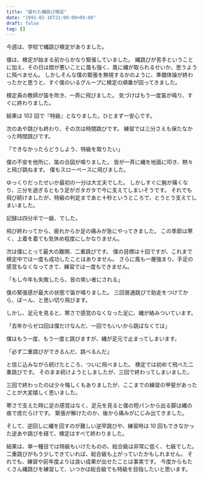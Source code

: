 ```yaml
---
title: "疲れた縄跳び検定"
date: "1991-02-16T21:00:00+09:00"
draft: false
tag: []
---
```


今週は、学校で縄跳び検定がありました。

僕は、検定が始まる前からかなり緊張していました。
縄跳びが苦手ということに加え、その日は間が悪いことに風も強く、風に縄が取られるせいか、思うように飛べません。
しかしそんな僕の緊張を無視するかのように、準備体操が終わったかと思うと、すぐ僕のいるグループに検定の順番が回ってきました。

検定員の教師が笛を吹き、一斉に飛びました。
気づけばもう一度笛が鳴り、すぐに終わりました。

結果は 102 回で『特級』となりました。ひとまず一安心です。

次のあや跳びも終わり、その次は時間跳びです。
練習では三分さえも保たなかった時間跳びです。

「できなかったらどうしよう、特級を取りたい」

僕の不安を他所に、笛の合図が鳴りました。
皆が一斉に縄を地面に叩き、黙々と飛び跳ねます。
僕もスローペースに飛びました。

ゆっくりだったせいか最初の一分は大丈夫でした。
しかしすぐに腕が痛くなり、三分を過ぎるともう足がガタガタで今に支えてしまいそうです。
それでも飛び続けましたが、特級の判定まであと十秒というところで、とうとう支えてしまいました。

記録は四分半で一級、でした。

飛び終わってから、疲れからか足の痛みが急にやってきました。
この季節は寒く、上着を着ても気休め程度にしかなりません。

次は僕にとって最大の難関、二重跳びです。
僕の目標は十回ですが、これまで検定中では一度も成功したことはありません。
さらに風も一層強まり、手足の感覚もなくなってきて、練習では一度もできません。

「もし今年も失敗したら、皆の笑い者にされる」

僕の緊張感が最大の状態で笛が鳴りました。
三回普通跳びで助走をつけてから、ぽーん、と思い切り飛びます。

しかし、足元を見ると、寒さで感覚のなくなった足に、縄が絡みついています。

「去年からゼロ回は僕だけなんだ、一回でもいいから跳ばなくては」

僕はもう一度、もう一度と跳びますが、縄が足元で止まってしまいます。

「必ず二重跳びができるんだ、跳べるんだ」

と信じ込みながら続けたところ、ついに飛べました。
検定では初めて飛べた二重跳びです。
そのまま続けようとしましたが、三回で終わってしまいました。

三回で終わったのは少々悔しくもありましたが、ここまでの練習の甲斐があったことが大変嬉しく思いました。

寒さで支えた時に足の感覚はなく、足元を見ると僕の短パンから出る脚は縄の痕で痣だらけです。
緊張が解けたのか、後から痛みがにじみ出てきました。

そして、逆回しに縄を回すのが難しい逆早跳びや、練習時は 10 回もできなかった逆あや跳びを経て、検定はすべて終わりました。

結果は、単一種目では特級もいけたものの、総合級は非常に低く、七級でした。
二重跳びがもう少しできていれば、総合級も上がっていたかもしれません。
それでも、練習や前年度よりは良い成果が出せたことは事実です。
今度からもたくさん縄跳びを練習して、いつかは総合級でも特級を目指したいと思います。
